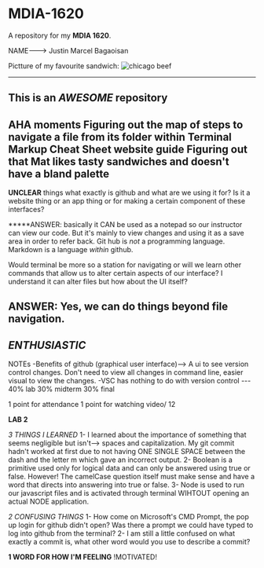 # MDIA-1620
A repository for my **MDIA 1620**.

NAME---> Justin Marcel Bagaoisan

Pictture of my favourite sandwich:
	![chicago beef](https://i.ytimg.com/vi/xrXDdlrcuKs/hq720.jpg?sqp=-oaymwEhCK4FEIIDSFryq4qpAxMIARUAAAAAGAElAADIQj0AgKJD&rs=AOn4CLAYkRbu2ff3vlAYBRIWOM_Xb9jUHw)

--------------------
This is an *AWESOME* repository
--------------------
**AHA** moments
Figuring out the map of steps to navigate a file from its folder within Terminal
Markup Cheat Sheet website guide
Figuring out that Mat likes tasty sandwiches and doesn't have a bland palette
--------------------
**UNCLEAR** things
what exactly is github and what are we using it for? Is it a website thing or an app thing or for making a certain component of these interfaces? 

*****ANSWER: basically it CAN be used as a notepad so our instructor can view our code. But it's mainly to view changes and using it as a save area in order to refer back. Git hub is *not* a programming language. Markdown is a language *within* github.

Would terminal be more so a station for navigating or will we learn other commands that allow us to alter certain aspects of our interface? I understand it can alter files but how about the UI itself? 

ANSWER: Yes, we can do things beyond file navigation.
--------------------
*ENTHUSIASTIC*
--------------------
NOTEs
-Benefits of github (graphical user interface)--> A ui to see version control changes. Don't need to view all changes in command line, easier visual to view the changes. 
-VSC has nothing to do with version control
*---*
40% lab
30% midterm
30% final

1 point for attendance
1 point for watching video/ 12

**LAB 2**

*3 THINGS I LEARNED*
1- I learned about the importance of something that seems negligible but isn't--> spaces and capitalization. My git commit hadn't worked at first due to not having ONE SINGLE SPACE between the dash and the letter m which gave an incorrect output.
2- Boolean is a primitive used only for logical data and can only be answered using true or false. However! The camelCase question itself must make sense and have a word that directs into answering into true or false.
3- Node is used to run our javascript files and is activated through terminal WIHTOUT opening an actual NODE application.

*2 CONFUSING THINGS*
1- How come on Microsoft's CMD Prompt, the pop up login for github didn't open? Was there a prompt we could have typed to log into github from the terminal?
2- I am still a little confused on what exactly a commit is, what other word would you use to describe a commit?

**1 WORD FOR HOW I'M FEELING**
!MOTIVATED!